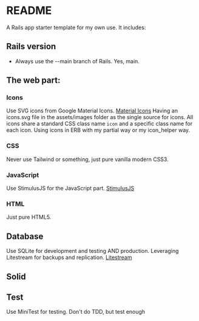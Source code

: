 # README

A Rails app starter template for my own use. It includes:

## Rails version
- Always use the --main branch of Rails. Yes, main.


## The web part:

### Icons
Use SVG icons from Google Material Icons. [Material Icons](https://material.io/resources/icons/?style=baseline)
Having an icons.svg file in the assets/images folder as the single source for icons.
All icons share a standard CSS class name `icon` and a specific class name for each icon.
Using icons in ERB with my partial way or my icon_helper way.

### CSS
Never use Tailwind or something, just pure vanilla modern CSS3.

### JavaScript
Use StimulusJS for the JavaScript part. [StimulusJS](https://stimulus.hotwire.dev/)

### HTML
Just pure HTML5.

## Database
Use SQLite for development and testing AND production.
Leveraging Litestream for backups and replication. [Litestream](https://litestream.io/)

## Solid

## Test
Use MiniTest for testing.
Don't do TDD, but test enough 


